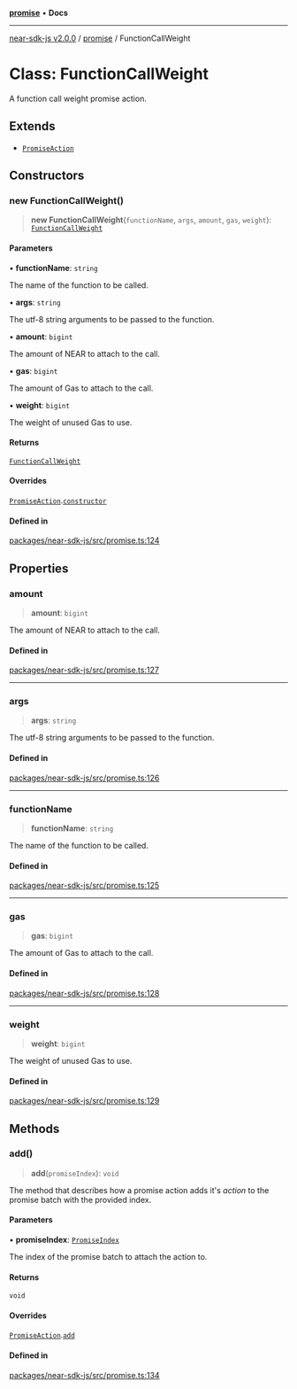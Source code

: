 [**promise**](../README.md) • **Docs**

***

[near-sdk-js v2.0.0](../../packages.md) / [promise](../README.md) / FunctionCallWeight

# Class: FunctionCallWeight

A function call weight promise action.

## Extends

- [`PromiseAction`](PromiseAction.md)

## Constructors

### new FunctionCallWeight()

> **new FunctionCallWeight**(`functionName`, `args`, `amount`, `gas`, `weight`): [`FunctionCallWeight`](FunctionCallWeight.md)

#### Parameters

• **functionName**: `string`

The name of the function to be called.

• **args**: `string`

The utf-8 string arguments to be passed to the function.

• **amount**: `bigint`

The amount of NEAR to attach to the call.

• **gas**: `bigint`

The amount of Gas to attach to the call.

• **weight**: `bigint`

The weight of unused Gas to use.

#### Returns

[`FunctionCallWeight`](FunctionCallWeight.md)

#### Overrides

[`PromiseAction`](PromiseAction.md).[`constructor`](PromiseAction.md#constructors)

#### Defined in

[packages/near-sdk-js/src/promise.ts:124](https://github.com/dim-daskalov/near-sdk-js/blob/d666013bbb17e79dbf6b4425d4bac78f40b0804c/packages/near-sdk-js/src/promise.ts#L124)

## Properties

### amount

> **amount**: `bigint`

The amount of NEAR to attach to the call.

#### Defined in

[packages/near-sdk-js/src/promise.ts:127](https://github.com/dim-daskalov/near-sdk-js/blob/d666013bbb17e79dbf6b4425d4bac78f40b0804c/packages/near-sdk-js/src/promise.ts#L127)

***

### args

> **args**: `string`

The utf-8 string arguments to be passed to the function.

#### Defined in

[packages/near-sdk-js/src/promise.ts:126](https://github.com/dim-daskalov/near-sdk-js/blob/d666013bbb17e79dbf6b4425d4bac78f40b0804c/packages/near-sdk-js/src/promise.ts#L126)

***

### functionName

> **functionName**: `string`

The name of the function to be called.

#### Defined in

[packages/near-sdk-js/src/promise.ts:125](https://github.com/dim-daskalov/near-sdk-js/blob/d666013bbb17e79dbf6b4425d4bac78f40b0804c/packages/near-sdk-js/src/promise.ts#L125)

***

### gas

> **gas**: `bigint`

The amount of Gas to attach to the call.

#### Defined in

[packages/near-sdk-js/src/promise.ts:128](https://github.com/dim-daskalov/near-sdk-js/blob/d666013bbb17e79dbf6b4425d4bac78f40b0804c/packages/near-sdk-js/src/promise.ts#L128)

***

### weight

> **weight**: `bigint`

The weight of unused Gas to use.

#### Defined in

[packages/near-sdk-js/src/promise.ts:129](https://github.com/dim-daskalov/near-sdk-js/blob/d666013bbb17e79dbf6b4425d4bac78f40b0804c/packages/near-sdk-js/src/promise.ts#L129)

## Methods

### add()

> **add**(`promiseIndex`): `void`

The method that describes how a promise action adds it's _action_ to the promise batch with the provided index.

#### Parameters

• **promiseIndex**: [`PromiseIndex`](../../utils/type-aliases/PromiseIndex.md)

The index of the promise batch to attach the action to.

#### Returns

`void`

#### Overrides

[`PromiseAction`](PromiseAction.md).[`add`](PromiseAction.md#add)

#### Defined in

[packages/near-sdk-js/src/promise.ts:134](https://github.com/dim-daskalov/near-sdk-js/blob/d666013bbb17e79dbf6b4425d4bac78f40b0804c/packages/near-sdk-js/src/promise.ts#L134)
